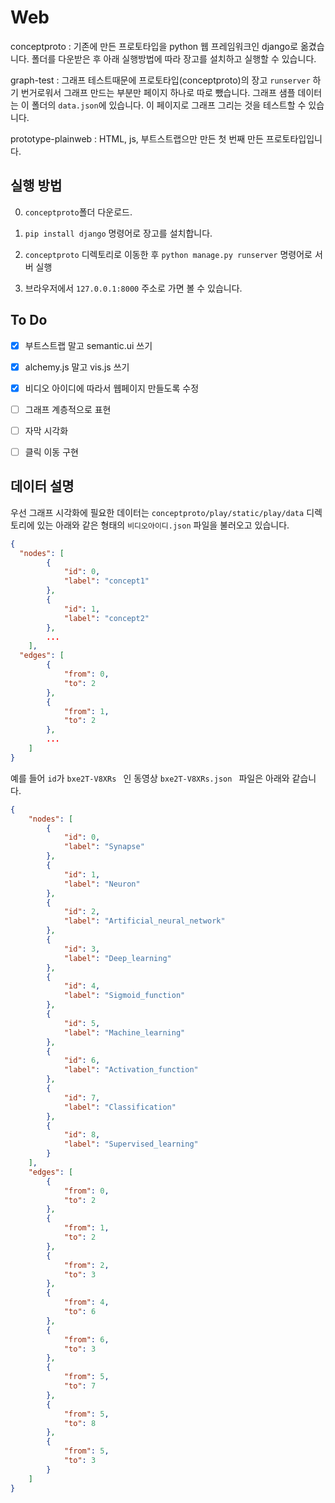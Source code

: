 # Web



conceptproto : 기존에 만든 프로토타입을 python 웹 프레임워크인 django로 옮겼습니다. 폴더를 다운받은 후 아래 실행방법에 따라 장고를 설치하고 실행할 수 있습니다.

graph-test : 그래프 테스트때문에 프로토타입(conceptproto)의 장고 `runserver` 하기 번거로워서 그래프 만드는 부분만 페이지 하나로 따로 뺐습니다. 그래프 샘플 데이터는 이 폴더의 `data.json`에 있습니다. 이 페이지로 그래프 그리는 것을 테스트할 수 있습니다.

prototype-plainweb : HTML, js, 부트스트랩으만 만든 첫 번째 만든 프로토타입입니다.



## 실행 방법

0. `conceptproto`폴더 다운로드.

1. `pip install django` 명령어로 장고를 설치합니다.
2. `conceptproto` 디렉토리로 이동한 후 `python manage.py runserver` 명령어로 서버 실행
3. 브라우저에서  `127.0.0.1:8000` 주소로 가면 볼 수 있습니다.



## To Do

- [x] 부트스트랩 말고 semantic.ui 쓰기
- [x] alchemy.js 말고 vis.js 쓰기


- [x] 비디오 아이디에 따라서 웹페이지 만들도록 수정
- [ ] 그래프 계층적으로 표현
- [ ] 자막 시각화
- [ ] 클릭 이동 구현



## 데이터 설명

우선 그래프 시각화에 필요한 데이터는 `conceptproto/play/static/play/data` 디렉토리에 있는 아래와 같은 형태의  `비디오아이디.json` 파일을 불러오고 있습니다.

```json
{
  "nodes": [
        {
            "id": 0,
            "label": "concept1"
        },
        {
            "id": 1,
            "label": "concept2"
        },
        ...
    ],
  "edges": [
        {
            "from": 0,
            "to": 2
        },
        {
            "from": 1,
            "to": 2
        },
        ...
    ]
}
```

예를 들어 `id`가 `bxe2T-V8XRs ` 인 동영상  `bxe2T-V8XRs.json ` 파일은 아래와 같습니다. 

```json
{
    "nodes": [
        {
            "id": 0,
            "label": "Synapse"
        },
        {
            "id": 1,
            "label": "Neuron"
        },
        {
            "id": 2,
            "label": "Artificial_neural_network"
        },
        {
            "id": 3,
            "label": "Deep_learning"
        },
        {
            "id": 4,
            "label": "Sigmoid_function"
        },
        {
            "id": 5,
            "label": "Machine_learning"
        },
        {
            "id": 6,
            "label": "Activation_function"
        },
        {
            "id": 7,
            "label": "Classification"
        },
        {
            "id": 8,
            "label": "Supervised_learning"
        }
    ],
    "edges": [
        {
            "from": 0,
            "to": 2
        },
        {
            "from": 1,
            "to": 2
        },
        {
            "from": 2,
            "to": 3
        },
        {
            "from": 4,
            "to": 6
        },
        {
            "from": 6,
            "to": 3
        },
        {
            "from": 5,
            "to": 7
        },
        {
            "from": 5,
            "to": 8
        },
        {
            "from": 5,
            "to": 3
        }
    ]
}
```

